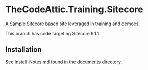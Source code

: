 # TheCodeAttic.Training.Sitecore

A Sample Sitecore based site leveraged in training and demoes.

This branch has code targeting Sitecore 9.1.1.

## Installation

See [Install-Notes.md found in the documents directory.](https://github.com/gillissm/TheCodeAttic.Training.Sitecore/blob/1c38b204ab98e0369256ef7ec237c16cdccaf6f5/documents/installation/Install-Notes.md)
